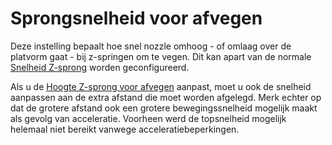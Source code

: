 Sprongsnelheid voor afvegen
====
Deze instelling bepaalt hoe snel nozzle omhoog - of omlaag over de platvorm gaat - bij z-springen om te vegen. Dit kan apart van de normale [Snelheid Z-sprong](../speed/speed_z_hop.md) worden geconfigureerd.

Als u de [Hoogte Z-sprong voor afvegen](wipe_hop_amount.md) aanpast, moet u ook de snelheid aanpassen aan de extra afstand die moet worden afgelegd. Merk echter op dat de grotere afstand ook een grotere bewegingssnelheid mogelijk maakt als gevolg van acceleratie. Voorheen werd de topsnelheid mogelijk helemaal niet bereikt vanwege acceleratiebeperkingen.